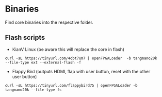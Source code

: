# Binaries

Find core binaries into the respective folder.



## Flash scripts

* KianV Linux  (be aware this will replace the core in flash)

```
curl -sL https://tinyurl.com/4cbt7um7 | openFPGALoader  -b tangnano20k --file-type ext --external-flash -f
```

* Flappy Bird (outputs HDMI, flap with user button, reset with the other user button)

```
curl -sL https://tinyurl.com/flappybird75 | openFPGALoader -b tangnano20k --file-type fs 
```



